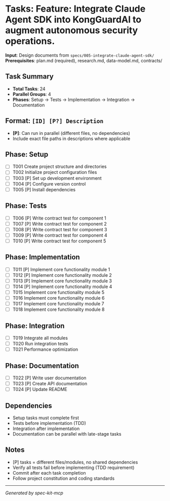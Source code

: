 # Tasks: Feature: Integrate Claude Agent SDK into KongGuardAI to augment autonomous security operations.

**Input**: Design documents from `specs/005-integrate-claude-agent-sdk/`
**Prerequisites**: plan.md (required), research.md, data-model.md, contracts/

## Task Summary

- **Total Tasks**: 24
- **Parallel Groups**: 4
- **Phases**: Setup → Tests → Implementation → Integration → Documentation

## Format: `[ID] [P?] Description`

- **[P]**: Can run in parallel (different files, no dependencies)
- Include exact file paths in descriptions where applicable


## Phase: Setup

- [ ] T001 Create project structure and directories
- [ ] T002 Initialize project configuration files
- [ ] T003 [P] Set up development environment
- [ ] T004 [P] Configure version control
- [ ] T005 [P] Install dependencies

## Phase: Tests

- [ ] T006 [P] Write contract test for component 1
- [ ] T007 [P] Write contract test for component 2
- [ ] T008 [P] Write contract test for component 3
- [ ] T009 [P] Write contract test for component 4
- [ ] T010 [P] Write contract test for component 5

## Phase: Implementation

- [ ] T011 [P] Implement core functionality module 1
- [ ] T012 [P] Implement core functionality module 2
- [ ] T013 [P] Implement core functionality module 3
- [ ] T014 [P] Implement core functionality module 4
- [ ] T015 Implement core functionality module 5
- [ ] T016 Implement core functionality module 6
- [ ] T017 Implement core functionality module 7
- [ ] T018 Implement core functionality module 8

## Phase: Integration

- [ ] T019 Integrate all modules
- [ ] T020 Run integration tests
- [ ] T021 Performance optimization

## Phase: Documentation

- [ ] T022 [P] Write user documentation
- [ ] T023 [P] Create API documentation
- [ ] T024 [P] Update README

## Dependencies

- Setup tasks must complete first
- Tests before implementation (TDD)
- Integration after implementation
- Documentation can be parallel with late-stage tasks

## Notes

- [P] tasks = different files/modules, no shared dependencies
- Verify all tests fail before implementing (TDD requirement)
- Commit after each task completion
- Follow project constitution and coding standards

---
*Generated by spec-kit-mcp*
